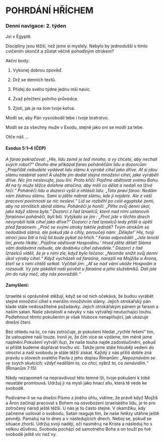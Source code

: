 # POHRDÁNÍ HŘÍCHEM

### Denní navigace: 2. týden

Jsi v Egyptě.

Disciplíny jsou těžší, než jsme si myslely. Nebylo by jednodušší s tímto cvičením skončit a zůstat věčně pohodlným otrokem?

Akční body:
1. Vykonej dobrou zpověď.

2. Drž se denních textů.

3. Přidej do svého týdne jednu mši navíc.

4. Zvaž přečtení polního průvodce.

5. Zjisti, jak je na tom tvoje kotva.

Modli se, aby Pán vysvobodil tebe i tvoje bratrstvo.

Modli se za všechny muže v Exodu, stejně jako oni se modlí za tebe.

Otče náš …


#### Exodus 5:1–4 (ČEP)
*A farao pokračoval: „Hle, lidu země je teď mnoho, a vy chcete, aby nechali svých robot?“ Onoho dne přikázal farao poháněčům lidu a dozorcům: „Propříště nebudete vydávat lidu slámu k výrobě cihel jako dříve. Ať si jdou slámu nasbírat sami! A uložíte jim dodat stejné množství cihel, jaké vyráběli dříve. Nic jim neslevujte, jsou líní. Proto křičí: Pojďme obětovat svému Bohu. Ať na ty muže těžce dolehne otročina, aby měli co dělat a nedali na lživé řeči.“ Poháněči lidu a dozorci vyšli a ohlásili lidu: „Toto praví farao: Nedám vám žádnou slámu. Sami si jděte nabrat slámu, kde ji najdete. Ale z vaší pracovní povinnosti se nic nesleví.“ Lid se rozběhl po celé egyptské zemi, aby na strništích sbíral slámu. Poháněči je honili: „Plňte svůj denní úkol, jako když sláma byla.“ Dozorci z řad Izraelců, které nad nimi ustanovili faraónovi poháněči, byli biti. Vytýkalo se jim : „Proč jste v těchto dnech nevyrobili tolik cihel jako dříve?“ Dozorci z řad Izraelců tedy přišli a úpěli před faraónem: „Proč se svými otroky takhle jednáš? Tvým otrokům se nedodává sláma, ale pokud jde o cihly, poroučejí nám: ‚Dělejte!‘ Hle, tvoji otroci jsou biti a tvůj lid bude pykat za hřích.“ Farao odpověděl: „Jste lenoši líní, proto říkáte: ‚Pojďme obětovat Hospodinu.‘ Hned jděte dělat! Sláma vám dodávána nebude, ale dodávku cihel odvedete.“ Dozorci z řad Izraelců viděli, že je s nimi zle, když bylo řečeno: „Nesmíte snížit svůj denní úkol výroby cihel.“ Když vycházeli od faraóna, narazili na Mojžíše a Árona, kteří se s nimi chtěli setkat. Vyčítali jim: „Ať se nad vámi ukáže Hospodin a rozsoudí. Vy jste pokáleli naši pověst u faraóna a jeho služebníků. Dali jste jim do ruky meč, aby nás povraždili.“*

#### Zamyšlení:
Izraelité si oprávněně stěžují, když se od nich očekává, že budou vyrábět stejné množství cihel s menším množstvím slámy. Jejich otrokářský pán klade stále nedosažitelné požadavky. Jejich otrokářským pánem je faraon a naším satan. Naše závislosti a návyky v nás vytvářejí neutuchající touhu. Podlehnout těmto pokušením je však hluboce nenaplňující, jak ukazuje dnešní čtení.

Bez ohledu na to, co nás zotročuje, je pokušení hledat „rychlé řešení“ tím, že ustoupíme naší touze. Ironií je, že čím více se vzdáme, tím méně jsme naplněni.Pokušení vytváří iluzi, že naše touha najde zadostiučinění, pokud si příště budeme dopřávat trochu víc. Takže jsme stále hlouběji vedeni do otroctví a naši svobodu je stále těžší získat. Každý z nás příliš dobře zná pravdu o slovech svatého Pavla z jeho dopisu Římanům: *„Nepoznávám se ve svých skutcích; vždyť nedělám to, co chci, nýbrž to, co nenávidím.“* (Římanům 7:15)

Nikdy nezapomeň na nepravdivost této temné lži, tvoje pokušení k tobě neustále promlouvá. Udržuj ji na mysli jako hnací sílu, která tě vede ke svobodě.

Podíváme-li se na dnešní Písmo z jiného úhlu, vidíme, že právě když Mojžíš a Áron začínají pracovat s Bohem na osvobození izraelského lidu, je to pro zotročený národ ještě těžší. U nás je to často stejné. V okamžiku, kdy začneme usilovat o svobodu, Satan reaguje tím, že naše řetězy utáhne ještě pevněji. Pamatuj na to dnes a v následujících dnech. Neboj se, pokud se situace zhorší. Udržuj svoji naději, oči nasměruj na Krista a následuj ho s velkou důvěrou. Svoboda pochází od samotného Boha a on touží po tvé svobodě ještě víc než vy.
